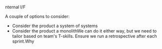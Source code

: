 nternal I/F

A couple of options to consider:

* Consider the product a system of systems
* Consider the product a monolithWe can do it either way, but we need to tailor based on team's T-skills. Ensure we run a retrospective after each sprint.Why



